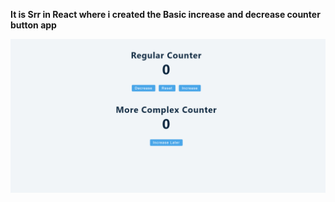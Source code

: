 
**It is Srr in React where i created the Basic increase and decrease counter button app**

![A test image](counter.png)